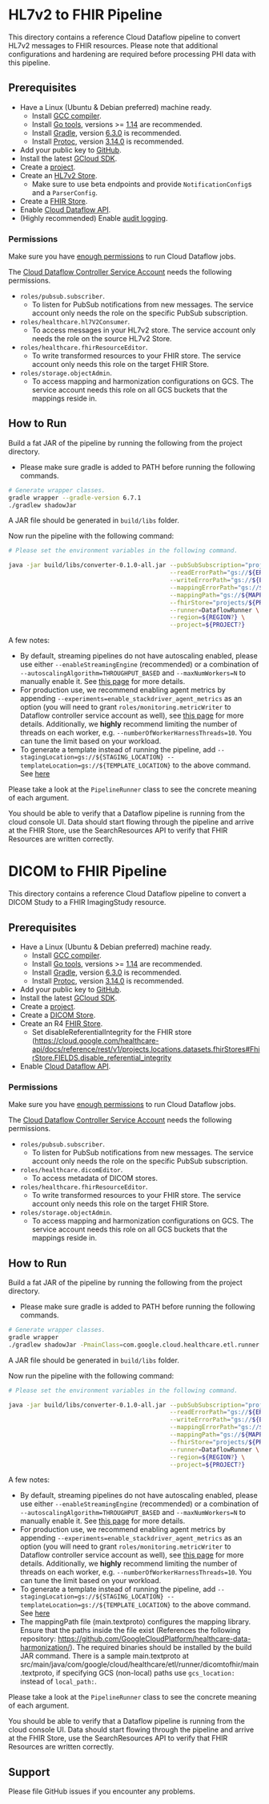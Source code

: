 # HL7v2 to FHIR Pipeline

This directory contains a reference Cloud Dataflow pipeline to convert HL7v2 messages to FHIR resources. Please note that additional configurations and hardening are required before processing PHI data with this pipeline.

## Prerequisites

* Have a Linux (Ubuntu & Debian preferred) machine ready.
  * Install [GCC compiler](https://gcc.gnu.org/install/).
  * Install [Go tools](https://golang.org/doc/install), versions >= [1.14](https://golang.org/dl/) are recommended.
  * Install [Gradle](https://gradle.org/install/), version [6.3.0](https://gradle.org/next-steps/?version=6.3&format=bin) is recommended.
  * Install [Protoc](https://github.com/protocolbuffers/protobuf/releases), version [3.14.0](https://github.com/protocolbuffers/protobuf/releases) is recommended.
* Add your public key to [GitHub](https://help.github.com/en/github/authenticating-to-github/adding-a-new-ssh-key-to-your-github-account).
* Install the latest [GCloud SDK](https://cloud.google.com/sdk/install).
* Create a [project](https://cloud.google.com/resource-manager/docs/creating-managing-projects).
* Create an [HL7v2 Store](https://cloud.google.com/healthcare/docs/how-tos/hl7v2).
  * Make sure to use beta endpoints and provide `NotificationConfig`s and a `ParserConfig`.
* Create a [FHIR Store](https://cloud.google.com/healthcare/docs/how-tos/fhir).
* Enable [Cloud Dataflow API](https://cloud.google.com/endpoints/docs/openapi/enable-api).
* (Highly recommended) Enable [audit logging](https://cloud.google.com/logging/docs/audit).

### Permissions

Make sure you have [enough permissions](https://cloud.google.com/dataflow/docs/concepts/access-control#creating_jobs) to run Cloud Dataflow jobs.

The [Cloud Dataflow Controller Service Account](https://cloud.google.com/dataflow/docs/concepts/security-and-permissions#controller_service_account) needs the following permissions.

* `roles/pubsub.subscriber`.
  * To listen for PubSub notifications from new messages. The service account only needs the role on the specific PubSub subscription.
* `roles/healthcare.hl7V2Consumer`.
  * To access messages in your HL7v2 store. The service account only needs the role on the source HL7v2 Store.
* `roles/healthcare.fhirResourceEditor`.
  * To write transformed resources to your FHIR store. The service account only needs this role on the target FHIR Store.
* `roles/storage.objectAdmin`.
  * To access mapping and harmonization configurations on GCS. The service account needs this role on all GCS buckets that the mappings reside in.

## How to Run

Build a fat JAR of the pipeline by running the following from the project directory.

* Please make sure gradle is added to PATH before running the following commands.

```bash
# Generate wrapper classes.
gradle wrapper --gradle-version 6.7.1
./gradlew shadowJar
```

A JAR file should be generated in `build/libs` folder.

Now run the pipeline with the following command:

```bash
# Please set the environment variables in the following command.

java -jar build/libs/converter-0.1.0-all.jar --pubSubSubscription="projects/${PROJECT?}/subscriptions/${SUBSCRIPTION?}" \
                                             --readErrorPath="gs://${ERROR_BUCKET?}/read/" \
                                             --writeErrorPath="gs://${ERROR_BUCKET?}/write/" \
                                             --mappingErrorPath="gs://${ERROR_BUCKET?}/mapping/" \
                                             --mappingPath="gs://${MAPPING_BUCKET?}/mapping.textproto" \
                                             --fhirStore="projects/${PROJECT?}/locations/${LOCATION?}/datasets/${DATASET?}/fhirStores/${FHIRSTORE?}" \
                                             --runner=DataflowRunner \
                                             --region=${REGION?} \
                                             --project=${PROJECT?}
```

A few notes:

- By default, streaming pipelines do not have autoscaling enabled, please use
either `--enableStreamingEngine` (recommended) or a combination of `--autoscalingAlgorithm=THROUGHPUT_BASED` and
`--maxNumWorkers=N` to manually enable it. See [this page](https://cloud.google.com/dataflow/docs/guides/deploying-a-pipeline#autotuning-features) for more details.
- For production use, we recommend enabling agent metrics by appending `--experiments=enable_stackdriver_agent_metrics` as an option (you will need to grant `roles/monitoring.metricWriter` to Dataflow controller service account as well), see [this page](https://cloud.google.com/dataflow/docs/guides/using-cloud-monitoring#receive_worker_vm_metrics_from_monitoring_agent) for more details. Additionally, we **highly** recommend limiting the number of threads on each worker, e.g. `--numberOfWorkerHarnessThreads=10`. You can tune the limit based on your workload.
- To generate a template instead of running the pipeline, add `--stagingLocation=gs://${STAGING_LOCATION} --templateLocation=gs://${TEMPLATE_LOCATION}` to the above command. See [here](https://cloud.google.com/dataflow/docs/guides/templates/creating-templates)

Please take a look at the `PipelineRunner` class to see the concrete meaning of
each argument.

You should be able to verify that a Dataflow pipeline is running from the cloud
console UI. Data should start flowing through the pipeline and arrive at the
FHIR Store, use the SearchResources API to verify that FHIR Resources are
written correctly.

# DICOM to FHIR Pipeline

This directory contains a reference Cloud Dataflow pipeline to convert a DICOM Study to a FHIR ImagingStudy resource.

## Prerequisites

* Have a Linux (Ubuntu & Debian preferred) machine ready.
  * Install [GCC compiler](https://gcc.gnu.org/install/).
  * Install [Go tools](https://golang.org/doc/install), versions >= [1.14](https://golang.org/dl/) are recommended.
  * Install [Gradle](https://gradle.org/install/), version [6.3.0](https://gradle.org/next-steps/?version=6.3&format=bin) is recommended.
  * Install [Protoc](https://github.com/protocolbuffers/protobuf/releases), version [3.14.0](https://github.com/protocolbuffers/protobuf/releases) is recommended.
* Add your public key to [GitHub](https://help.github.com/en/github/authenticating-to-github/adding-a-new-ssh-key-to-your-github-account).
* Install the latest [GCloud SDK](https://cloud.google.com/sdk/install).
* Create a [project](https://cloud.google.com/resource-manager/docs/creating-managing-projects).
* Create a [DICOM Store](https://cloud.google.com/healthcare/docs/how-tos/dicom).
* Create an R4 [FHIR Store](https://cloud.google.com/healthcare/docs/how-tos/fhir).
  * Set disableReferentialIntegrity for the FHIR store (https://cloud.google.com/healthcare-api/docs/reference/rest/v1/projects.locations.datasets.fhirStores#FhirStore.FIELDS.disable_referential_integrity
* Enable [Cloud Dataflow API](https://cloud.google.com/endpoints/docs/openapi/enable-api).

### Permissions

Make sure you have [enough permissions](https://cloud.google.com/dataflow/docs/concepts/access-control#creating_jobs) to run Cloud Dataflow jobs.

The [Cloud Dataflow Controller Service Account](https://cloud.google.com/dataflow/docs/concepts/security-and-permissions#controller_service_account) needs the following permissions.

* `roles/pubsub.subscriber`.
  * To listen for PubSub notifications from new messages. The service account only needs the role on the specific PubSub subscription.
* `roles/healthcare.dicomEditor`.
  * To access metadata of DICOM stores.
* `roles/healthcare.fhirResourceEditor`.
  * To write transformed resources to your FHIR store. The service account only needs this role on the target FHIR Store.
* `roles/storage.objectAdmin`.
  * To access mapping and harmonization configurations on GCS. The service account needs this role on all GCS buckets that the mappings reside in.

## How to Run

Build a fat JAR of the pipeline by running the following from the project directory.

* Please make sure gradle is added to PATH before running the following commands.

```bash
# Generate wrapper classes.
gradle wrapper
./gradlew shadowJar -PmainClass=com.google.cloud.healthcare.etl.runner.dicomtofhir.DicomToFhirStreamingRunner
```

A JAR file should be generated in `build/libs` folder.

Now run the pipeline with the following command:

```bash
# Please set the environment variables in the following command.

java -jar build/libs/converter-0.1.0-all.jar --pubSubSubscription="projects/${PROJECT?}/subscriptions/${SUBSCRIPTION?}" \
                                             --readErrorPath="gs://${ERROR_BUCKET?}/read/" \
                                             --writeErrorPath="gs://${ERROR_BUCKET?}/write/" \
                                             --mappingErrorPath="gs://${ERROR_BUCKET?}/mapping/" \
                                             --mappingPath="gs://${MAPPING_BUCKET?}/main.textproto" \
                                             --fhirStore="projects/${PROJECT?}/locations/${LOCATION}/datasets/${DATASET?}/fhirStores/${FHIRSTORE?}" \
                                             --runner=DataflowRunner \
                                             --region=${REGION?} \
                                             --project=${PROJECT?}
```

A few notes:

- By default, streaming pipelines do not have autoscaling enabled, please use
either `--enableStreamingEngine` (recommended) or a combination of `--autoscalingAlgorithm=THROUGHPUT_BASED` and
`--maxNumWorkers=N` to manually enable it. See [this page](https://cloud.google.com/dataflow/docs/guides/deploying-a-pipeline#autotuning-features) for more details.
- For production use, we recommend enabling agent metrics by appending `--experiments=enable_stackdriver_agent_metrics` as an option (you will need to grant `roles/monitoring.metricWriter` to Dataflow controller service account as well), see [this page](https://cloud.google.com/dataflow/docs/guides/using-cloud-monitoring#receive_worker_vm_metrics_from_monitoring_agent) for more details. Additionally, we **highly** recommend limiting the number of threads on each worker, e.g. `--numberOfWorkerHarnessThreads=10`. You can tune the limit based on your workload.
- To generate a template instead of running the pipeline, add `--stagingLocation=gs://${STAGING_LOCATION} --templateLocation=gs://${TEMPLATE_LOCATION}` to the above command. See [here](https://cloud.google.com/dataflow/docs/guides/templates/creating-templates)
- The mappingPath file (main.textproto) configures the mapping library. Ensure that the paths inside the file exist (References the following repository: https://github.com/GoogleCloudPlatform/healthcare-data-harmonization/). The required binaries should be installed by the build JAR command. There is a sample main.textproto at src/main/java/com/google/cloud/healthcare/etl/runner/dicomtofhir/main.textproto, if specifying GCS (non-local) paths use `gcs_location:` instead of `local_path:`.

Please take a look at the `PipelineRunner` class to see the concrete meaning of
each argument.

You should be able to verify that a Dataflow pipeline is running from the cloud
console UI. Data should start flowing through the pipeline and arrive at the
FHIR Store, use the SearchResources API to verify that FHIR Resources are
written correctly.


## Support

Please file GitHub issues if you encounter any problems.
